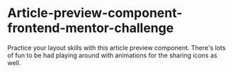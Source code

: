 # Article-preview-component-frontend-mentor-challenge
Practice your layout skills with this article preview component. There's lots of fun to be had playing around with animations for the sharing icons as well.
